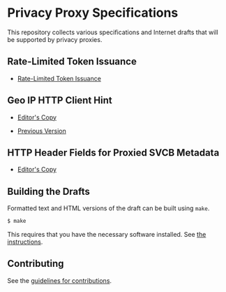 # Privacy Proxy Specifications

This repository collects various specifications and Internet drafts that will be supported by privacy proxies.

## Rate-Limited Token Issuance 

* [Rate-Limited Token Issuance](https://tfpauly.github.io/privacy-proxy/#go.draft-privacypass-rate-limit-tokens.html)

## Geo IP HTTP Client Hint

* [Editor's Copy](https://tfpauly.github.io/privacy-proxy/#go.draft-pauly-httpbis-geoip-hint.html)

* [Previous Version](https://tfpauly.github.io/privacy-proxy/#go.draft-pauly-httpbis-geohash-hint.html)

## HTTP Header Fields for Proxied SVCB Metadata

* [Editor's Copy](https://tfpauly.github.io/privacy-proxy/#go.draft-proxied-svcb-headers.html)

## Building the Drafts

Formatted text and HTML versions of the draft can be built using `make`.

```sh
$ make
```

This requires that you have the necessary software installed.  See
[the instructions](https://github.com/martinthomson/i-d-template/blob/master/doc/SETUP.md).


## Contributing

See the
[guidelines for contributions](https://github.com/tfpauly/privacy-proxy/blob/main/CONTRIBUTING.md).
